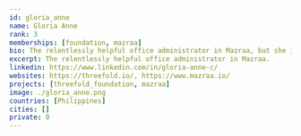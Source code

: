 ```yaml
---
id: gloria_anne
name: Gloria Anne
rank: 3
memberships: [foundation, mazraa]
bio: The relentlessly helpful office administrator in Mazraa, but she is also like a bookkeeper. Admin & Bookkeeping fell in love with Threefold The feeling of contributing to something larger than myself... very significant.
excerpt: The relentlessly helpful office administrator in Mazraa.
linkedin: https://www.linkedin.com/in/gloria-anne-c/
websites: https://threefold.io/, https://www.mazraa.io/
projects: [threefold_foundation, mazraa]
image: ./gloria_anne.png
countries: [Philippines]
cities: []
private: 0
---
```

